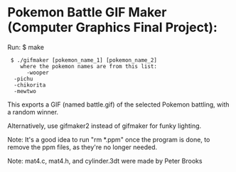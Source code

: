 # Pokemon Battle GIF Maker (Computer Graphics Final Project):

Run: $ make 


     $ ./gifmaker [pokemon_name_1] [pokemon_name_2]
        where the pokemon names are from this list:
    	  -wooper
	  -pichu
	  -chikorita
	  -mewtwo



This exports a GIF (named battle.gif) of the selected Pokemon battling, with a random winner.

Alternatively, use gifmaker2 instead of gifmaker for funky lighting.


Note: It's a good idea to run "rm *.ppm" once the program is done, to remove the ppm files, as they're no longer needed.

Note: mat4.c, mat4.h, and cylinder.3dt were made by Peter Brooks
